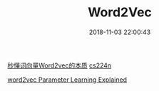 ﻿---
title: Word2Vec
tags:
  - Word2Vec
categories:
  - Computer Science
  - Artificial Intelligence
  - Machine Learning
  - Computation and Language
mathjax: false
date: 2018-11-03 22:00:43
---


[秒懂词向量Word2vec的本质](https://zhuanlan.zhihu.com/p/26306795)
[cs224n](http://web.stanford.edu/class/cs224n/syllabus.html)

<!--more-->


[word2vec Parameter Learning Explained](https://arxiv.org/pdf/1411.2738.pdf)
